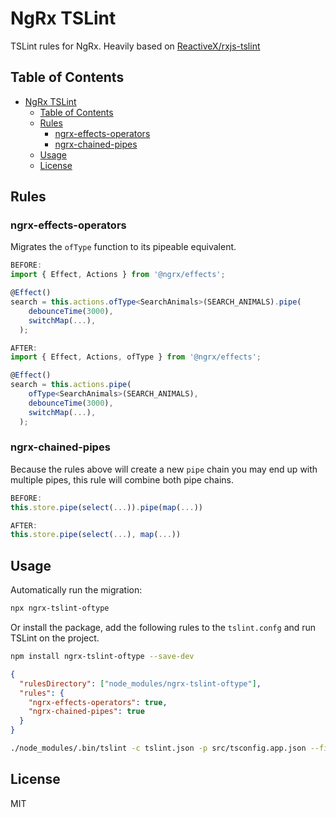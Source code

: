 # NgRx TSLint

TSLint rules for NgRx.
Heavily based on [ReactiveX/rxjs-tslint](https://github.com/ReactiveX/rxjs-tslint)

## Table of Contents

- [NgRx TSLint](#ngrx-tslint)
  - [Table of Contents](#table-of-contents)
  - [Rules](#rules)
    - [ngrx-effects-operators](#ngrx-effects-operators)
    - [ngrx-chained-pipes](#ngrx-chained-pipes)
  - [Usage](#usage)
  - [License](#license)

## Rules

### ngrx-effects-operators

Migrates the `ofType` function to its pipeable equivalent.

```ts
BEFORE:
import { Effect, Actions } from '@ngrx/effects';

@Effect()
search = this.actions.ofType<SearchAnimals>(SEARCH_ANIMALS).pipe(
    debounceTime(3000),
    switchMap(...),
  );

AFTER:
import { Effect, Actions, ofType } from '@ngrx/effects';

@Effect()
search = this.actions.pipe(
    ofType<SearchAnimals>(SEARCH_ANIMALS),
    debounceTime(3000),
    switchMap(...),
  );
```

### ngrx-chained-pipes

Because the rules above will create a new `pipe` chain you may end up with multiple pipes, this rule will combine both pipe chains.

```ts
BEFORE:
this.store.pipe(select(...)).pipe(map(...))

AFTER:
this.store.pipe(select(...), map(...))
```

## Usage

Automatically run the migration:

```bash
npx ngrx-tslint-oftype
```

Or install the package, add the following rules to the `tslint.confg` and run TSLint on the project.

```bash
npm install ngrx-tslint-oftype --save-dev
```

```json
{
  "rulesDirectory": ["node_modules/ngrx-tslint-oftype"],
  "rules": {
    "ngrx-effects-operators": true,
    "ngrx-chained-pipes": true
  }
}
```

```bash
./node_modules/.bin/tslint -c tslint.json -p src/tsconfig.app.json --fix
```

## License

MIT
